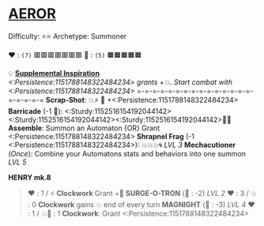 # [**__AEROR__**](<https://youtu.be/yydNF8tuVmU>)
Difficulty: ⭐⭐
Archetype: Summoner

❤️ : `(7)` 🟥🟥🟥🟥🟥🟥🟥
🔶 : `(5)` 🟧🟧🟧🟧🟧

💡 [**Supplemental Inspiration**](https://media.discordapp.net/attachments/1056365502101979146/1168051985052872774/Aeror.jpg?ex=65505c2e&is=653de72e&hm=130ce0e144b39f1a40f482f767084f1caa5466a0756f6ac698c991c704b084e8&=)  
*<:Persistence:1151788148322484234> grants +💥. Start combat with <:Persistence:1151788148322484234>*
=-=-=-=-=-=-=-=-=-=-=-=-=-=-=-=-=-=-=-=
**Scrap-Shot**: 💥⚡ 🔀 +<:Persistence:1151788148322484234>
**Barricade** (-1 🔶): <:Sturdy:1152516154192044142><:Sturdy:1152516154192044142><:Sturdy:1152516154192044142>🔀💥
**Assemble**: Summon an Automaton {OR} Grant <:Persistence:1151788148322484234>
**Shrapnel Frag** (-1 <:Persistence:1151788148322484234>): 💥💥💥🌀 *LVL 3*
**Mechacutioner** (*Once*): Combine your Automatons stats and behaviors into one summon *LVL 5*

**__HENRY mk.8__**
> ﻿❤️﻿﻿ : 1 / ⚡ 
> **Clockwork** Grant +🔶
**__SURGE-O-TRON__** (🔶﻿﻿ ﻿: -2) *LVL 2*
> ﻿❤️﻿﻿ : 3 / 💥﻿﻿﻿ : 0 
> **Clockwork** gains 💥 end of every turn
**__MAGNIGHT__** (🔶﻿﻿ ﻿: -3) *LVL 4*
> ﻿❤️﻿﻿ : 1 / 💥﻿﻿﻿🎯 : 1
> **Clockwork**: Grant <:Persistence:1151788148322484234>
